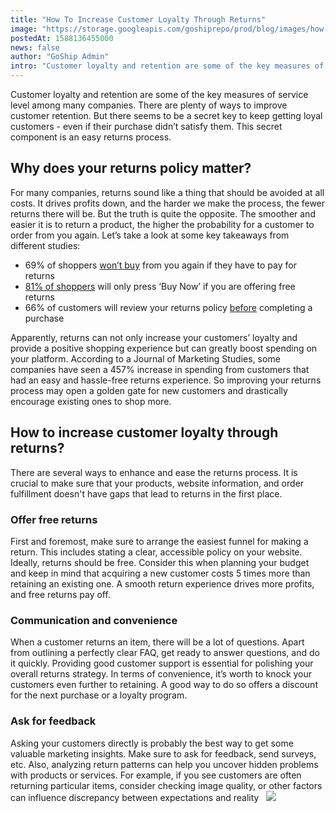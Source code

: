 ```yaml
---
title: "How To Increase Customer Loyalty Through Returns"
image: "https://storage.googleapis.com/goshiprepo/prod/blog/images/how-to-increase-customer-loyalty-through-returns.jpg"
postedAt: 1588136455000
news: false
author: "GoShip Admin"
intro: "Customer loyalty and retention are some of the key measures of service level among many companies. There are plenty of ways to improve customer retention. But there seems to be a secret key to keep getting loyal customers - even if their purchase didn’t satisfy them. This secret component is an easy returns process. \n\nWhy does your returns policy matter?\n-\n\nFor many companies, returns sound like a thing that should be avoided at all costs. It drives profits down, and the harder we make the process, the fewe"
---
```

Customer loyalty and retention are some of the key measures of service level among many companies. There are plenty of ways to improve customer retention. But there seems to be a secret key to keep getting loyal customers - even if their purchase didn’t satisfy them. This secret component is an easy returns process.

Why does your returns policy matter?
------------------------------------

For many companies, returns sound like a thing that should be avoided at all costs. It drives profits down, and the harder we make the process, the fewer returns there will be. But the truth is quite the opposite. The smoother and easier it is to return a product, the higher the probability for a customer to order from you again. Let’s take a look at some key takeaways from different studies:

*   69% of shoppers [won’t buy](https://see.narvar.com/Consumer_Report-Returns_LP.html) from you again if they have to pay for returns
*   [81% of shoppers](https://www.ups.com/media/en/gb/OnlineComScoreWhitepaper.pdf) will only press ‘Buy Now’ if you are offering free returns
*   66% of customers will review your returns policy [before](https://www.ups.com/media/en/gb/OnlineComScoreWhitepaper.pdf) completing a purchase

Apparently, returns can not only increase your customers’ loyalty and provide a positive shopping experience but can greatly boost spending on your platform. According to a Journal of Marketing Studies, some companies have seen a 457% increase in spending from customers that had an easy and hassle-free returns experience. So improving your returns process may open a golden gate for new customers and drastically encourage existing ones to shop more.

How to increase customer loyalty through returns?
-------------------------------------------------

There are several ways to enhance and ease the returns process. It is crucial to make sure that your products, website information, and order fulfillment doesn't have gaps that lead to returns in the first place.

### Offer free returns

First and foremost, make sure to arrange the easiest funnel for making a return. This includes stating a clear, accessible policy on your website. Ideally, returns should be free. Consider this when planning your budget and keep in mind that acquiring a new customer costs 5 times more than retaining an existing one. A smooth return experience drives more profits, and free returns pay off.

### Communication and convenience

When a customer returns an item, there will be a lot of questions. Apart from outlining a perfectly clear FAQ, get ready to answer questions, and do it quickly. Providing good customer support is essential for polishing your overall returns strategy. In terms of convenience, it’s worth to knock your customers even further to retaining. A good way to do so offers a discount for the next purchase or a loyalty program.

### Ask for feedback

Asking your customers directly is probably the best way to get some valuable marketing insights. Make sure to ask for feedback, send surveys, etc. Also, analyzing return patterns can help you uncover hidden problems with products or services. For example, if you see customers are often returning particular items, consider checking image quality, or other factors can influence discrepancy between expectations and reality   [![](https://www.goship.com/wp-content/uploads/2021/02/1ace89b4-fe28-40ff-a2a7-4cddc60fc9ec.png)](https://www.goship.com/)
